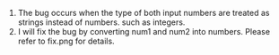 1. The bug occurs when the type of both input numbers are treated as strings instead of numbers. such as integers.
2. I will fix the bug by converting num1 and num2 into numbers. Please refer to fix.png for details.